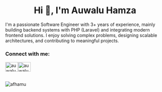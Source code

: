 <h1 align="center">Hi 👋, I'm Auwalu Hamza</h1>
<p>I'm a passionate Software Engineer with 3+ years of experience, mainly building backend systems with PHP (Laravel) and integrating modern frontend solutions. I enjoy solving complex problems, designing scalable architectures, and contributing to meaningful projects.</p>

<h3 align="left">Connect with me:</h3>

<div style="display: flex; flex-direction: row;">
  <a href="https://linkedin.com/in/auwalu-hamza" target="blank"><img align="center" src="https://raw.githubusercontent.com/rahuldkjain/github-profile-readme-generator/master/src/images/icons/Social/linked-in-alt.svg" alt="auwalu-hamza" height="30" width="40" /></a>
  <a href="https://twitter.com/afhamu" target="blank"><img align="center" src="https://raw.githubusercontent.com/rahuldkjain/github-profile-readme-generator/master/src/images/icons/Social/twitter-alt.svg" alt="auwalu-hamza" height="30" width="40" /></a>
</div>

<br />

<p><img align="center" src="https://github-readme-stats.vercel.app/api/top-langs?username=afhamu&show_icons=true&locale=en&layout=compact" alt="afhamu" /></p>
